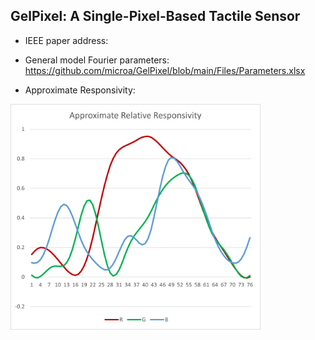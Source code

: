 ## GelPixel: A Single-Pixel-Based Tactile Sensor

* IEEE paper address:<br>

* General model Fourier parameters: <br>
https://github.com/microa/GelPixel/blob/main/Files/Parameters.xlsx

* Approximate Responsivity:<br>
<img src="https://github.com/microa/GelPixel/blob/main/Files/Picture2.png" width="400px">
